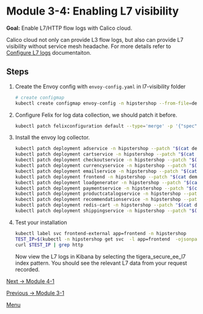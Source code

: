 # Module 3-4: Enabling L7 visibility 

**Goal:** Enable L7/HTTP flow logs with Calico cloud.

Calico cloud not only can provide L3 flow logs, but also can provide L7 visibility without service mesh headache. 
For more details refer to [Configure L7 logs](https://docs.tigera.io/v3.7/visibility/elastic/l7/configure) documentaiton.

## Steps

1. Create the Envoy config with `envoy-config.yaml` in l7-visibility folder

    ```bash
    # create configmap
    kubectl create configmap envoy-config -n hipstershop --from-file=demo/l7-visibility/envoy-config.yaml
    ```
    
2. Configure Felix for log data collection, we should patch it before.
    
    ```bash
    kubectl patch felixconfiguration default --type='merge' -p '{"spec":{"policySyncPathPrefix":"/var/run/nodeagent"}}'
    ```


3. Install the envoy log collector.
   ```bash
   kubectl patch deployment adservice -n hipstershop --patch "$(cat demo/l7-visibility/patch-envoy.yaml)" 
   kubectl patch deployment cartservice -n hipstershop --patch "$(cat demo/l7-visibility/patch-envoy.yaml)"
   kubectl patch deployment checkoutservice -n hipstershop --patch "$(cat demo/l7-visibility/patch-envoy.yaml)"
   kubectl patch deployment currencyservice -n hipstershop --patch "$(cat demo/l7-visibility/patch-envoy.yaml)"
   kubectl patch deployment emailservice -n hipstershop --patch "$(cat demo/l7-visibility/patch-envoy.yaml)"
   kubectl patch deployment frontend -n hipstershop --patch "$(cat demo/l7-visibility/patch-envoy.yaml)"
   kubectl patch deployment loadgenerator -n hipstershop --patch "$(cat demo/l7-visibility/patch-envoy.yaml)"
   kubectl patch deployment paymentservice -n hipstershop --patch "$(cat demo/l7-visibility/patch-envoy.yaml)"
   kubectl patch deployment productcatalogservice -n hipstershop --patch "$(cat demo/l7-visibility/patch-envoy.yaml)"
   kubectl patch deployment recommendationservice -n hipstershop --patch "$(cat demo/l7-visibility/patch-envoy.yaml)"
   kubectl patch deployment redis-cart -n hipstershop --patch "$(cat demo/l7-visibility/patch-envoy.yaml)"
   kubectl patch deployment shippingservice -n hipstershop --patch "$(cat demo/l7-visibility/patch-envoy.yaml)"
   ```


    

4. Test your installation
   ```bash
   kubectl label svc frontend-external app=frontend -n hipstershop 
   TEST_IP=$(kubectl -n hipstershop get svc  -l app=frontend  -ojsonpath='{.items[0].status.loadBalancer.ingress[0].ip}')
   curl $TEST_IP | grep http
   ```
  
   Now view the L7 logs in Kibana by selecting the tigera_secure_ee_l7 index pattern. You should see the relevant L7 data from your request recorded.    

[Next -> Module 4-1](../modules/compliance-reports.md)

[Previous -> Module 3-1](../modules/dynamic-packet-capture.md)

[Menu](../README.md)

